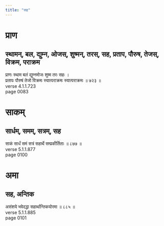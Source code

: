 ```yaml
---
title: "सह"
---
```


# प्राण
## स्थामन्, बल, द्युम्न, ओजस्, शुष्मन्, तरस्, सह, प्रताप, पौरुष, तेजस्, विक्रम, पराक्रम
प्राणः स्थाम बलं द्युम्नमोजः शुष्म तरः सहः ।<br />प्रतापः पौरुषं तेजो विक्रमः स्यात्पराक्रमः स्यात्पराक्रमः ॥ ७२३ ॥<br />verse 4.1.1.723<br />page 0083

# साकम्
## सार्धम्, समम्, सत्रम्, सह
साकं सार्धं समं सत्रं सहार्थे सम्प्रकीर्तिताः ॥ ८७७ ॥<br />verse 5.1.1.877<br />page 0100

# अमा
## सह, अन्तिक
असंशये भवेदद्धा सहार्थान्तिकयोरमा ॥ ८८५ ॥<br />verse 5.1.1.885<br />page 0101

